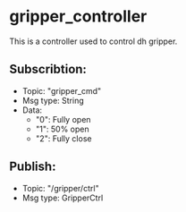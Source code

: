 # gripper_controller

This is a controller used to control dh gripper.

## Subscribtion:
- Topic: "gripper_cmd"
- Msg type: String
- Data:
    - "0": Fully open
    - "1": 50% open
    - "2": Fully close

## Publish:
- Topic: "/gripper/ctrl"
- Msg type: GripperCtrl